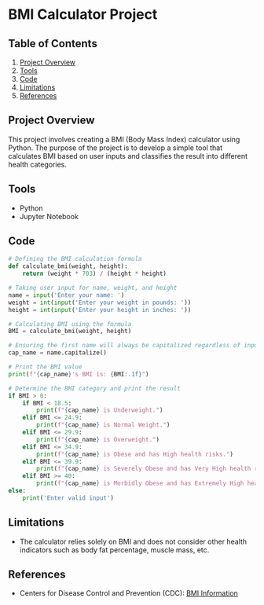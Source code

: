 # BMI Calculator Project

## Table of Contents
1. [Project Overview](#Project-Overview)
2. [Tools](#Tools)
3. [Code](#Code)
4. [Limitations](#Limitations)
5. [References](#References)

## Project Overview
This project involves creating a BMI (Body Mass Index) calculator using Python. The purpose of the project is to develop a simple tool that calculates BMI based on user inputs and classifies the result into different health categories.

## Tools
- Python
- Jupyter Notebook

## Code
```python
# Defining the BMI calculation formula
def calculate_bmi(weight, height):
    return (weight * 703) / (height * height)

# Taking user input for name, weight, and height
name = input('Enter your name: ')
weight = int(input('Enter your weight in pounds: '))
height = int(input('Enter your height in inches: '))

# Calculating BMI using the formula
BMI = calculate_bmi(weight, height)

# Ensuring the first name will always be capitalized regardless of input
cap_name = name.capitalize()

# Print the BMI value
print(f"{cap_name}'s BMI is: {BMI:.1f}")

# Determine the BMI category and print the result
if BMI > 0:
    if BMI < 18.5:
        print(f"{cap_name} is Underweight.")
    elif BMI <= 24.9:
        print(f"{cap_name} is Normal Weight.")
    elif BMI <= 29.9:
        print(f"{cap_name} is Overweight.")
    elif BMI <= 34.9:
        print(f"{cap_name} is Obese and has High health risks.")
    elif BMI <= 39.9:
        print(f"{cap_name} is Severely Obese and has Very High health risks.")
    elif BMI >= 40:
        print(f"{cap_name} is Morbidly Obese and has Extremely High health risks.")
else:
    print('Enter valid input')
``` 

## Limitations
- The calculator relies solely on BMI and does not consider other health indicators such as body fat percentage, muscle mass, etc.

## References
- Centers for Disease Control and Prevention (CDC): [BMI Information](https://www.cdc.gov/healthyweight/assessing/bmi/index.html)

